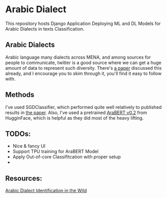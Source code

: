 # Arabic Dialect

This repository hosts Django Application Deploying ML and DL Models for Arabic Dialects in texts Classification.

## Arabic Dialects
Arabic language many dialects across MENA, and among sources for people to communicate, twitter is a good source where we can get a huge amount of data to represent such diversity.
There's [a paper](https://arxiv.org/abs/2005.06557) discussed this already, and I encourage you to skim through it, you'll find it easy to follow with.

## Methods
I've used SGDClassifier, which performed quite well relatively to published results in [the paper](https://arxiv.org/abs/2005.06557).
Also, I've used a pretrained [AraBERT v0.2](https://huggingface.co/aubmindlab/bert-base-arabertv02) from HugginFace, which is helpful as they did most of the heavy lifting.

## TODOs:
- Nice & fancy UI
- Support TPU training for AraBERT Model
- Apply Out-of-core Classifitcation with proper setup
- 

## Resources:
[Arabic Dialect Identification in the Wild](https://arxiv.org/abs/2005.06557)
